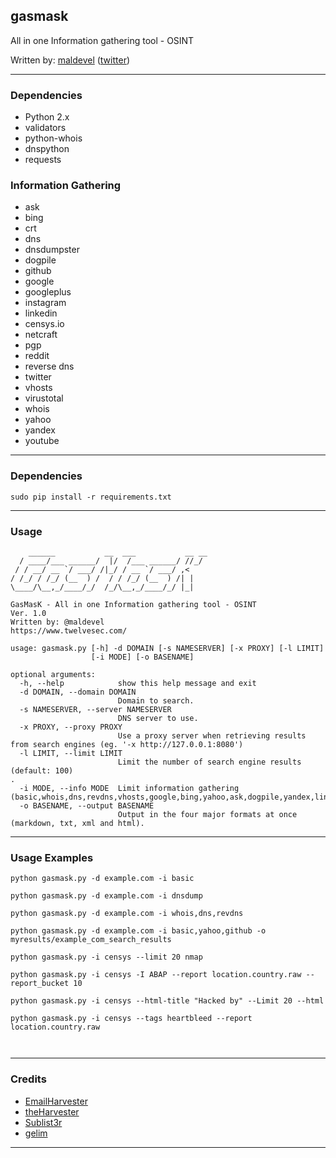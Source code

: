 ## gasmask

All in one Information gathering tool - OSINT

Written by: [maldevel](https://github.com/maldevel) ([twitter](https://twitter.com/maldevel))

---

### Dependencies

* Python 2.x
* validators
* python-whois
* dnspython
* requests

### Information Gathering

* ask
* bing
* crt
* dns
* dnsdumpster
* dogpile
* github
* google
* googleplus
* instagram
* linkedin
* censys.io
* netcraft
* pgp
* reddit
* reverse dns
* twitter
* vhosts
* virustotal
* whois
* yahoo
* yandex
* youtube

---

### Dependencies

```
sudo pip install -r requirements.txt
```

---

### Usage

```
    ______           __  ___           __ __
  / ____/___ ______/  |/  /___ ______/ //_/
 / / __/ __ `/ ___/ /|_/ / __ `/ ___/ ,<
/ /_/ / /_/ (__  ) /  / / /_/ (__  ) /| |
\____/\__,_/____/_/  /_/\__,_/____/_/ |_|

GasMasK - All in one Information gathering tool - OSINT
Ver. 1.0
Written by: @maldevel
https://www.twelvesec.com/

usage: gasmask.py [-h] -d DOMAIN [-s NAMESERVER] [-x PROXY] [-l LIMIT]
                  [-i MODE] [-o BASENAME]

optional arguments:
  -h, --help            show this help message and exit
  -d DOMAIN, --domain DOMAIN
                        Domain to search.
  -s NAMESERVER, --server NAMESERVER
                        DNS server to use.
  -x PROXY, --proxy PROXY
                        Use a proxy server when retrieving results from search engines (eg. '-x http://127.0.0.1:8080')
  -l LIMIT, --limit LIMIT
                        Limit the number of search engine results (default: 100)                                                          .
  -i MODE, --info MODE  Limit information gathering (basic,whois,dns,revdns,vhosts,google,bing,yahoo,ask,dogpile,yandex,linkedin,twitter,googleplus,youtube,reddit,github,instagram,crt,pgp,netcraft,virustotal,dnsdump).
  -o BASENAME, --output BASENAME
                        Output in the four major formats at once (markdown, txt, xml and html).

```

---

### Usage Examples

```
python gasmask.py -d example.com -i basic

python gasmask.py -d example.com -i dnsdump

python gasmask.py -d example.com -i whois,dns,revdns

python gasmask.py -d example.com -i basic,yahoo,github -o myresults/example_com_search_results

python gasmask.py -i censys --limit 20 nmap

python gasmask.py -i censys -I ABAP --report location.country.raw --report_bucket 10

python gasmask.py -i censys --html-title "Hacked by" --Limit 20 --html

python gasmask.py -i censys --tags heartbleed --report location.country.raw



```

---

### Credits

* [EmailHarvester](https://github.com/maldevel/EmailHarvester)
* [theHarvester](https://github.com/laramies/theHarvester)
* [Sublist3r](https://github.com/aboul3la/Sublist3r)
* [gelim](https://github.com/gelim/censys)

---
